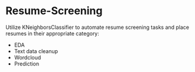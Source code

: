 # Resume-Screening

Utilize KNeighborsClassifier to automate resume screening tasks and place resumes in their appropriate category:
- EDA
- Text data cleanup
- Wordcloud
- Prediction

